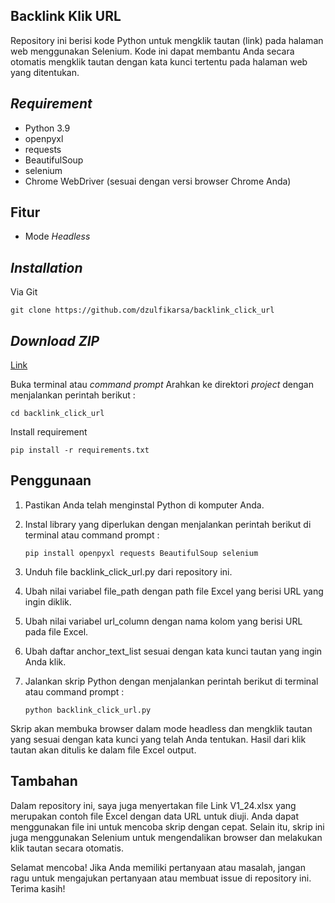 ## Backlink Klik URL

Repository ini berisi kode Python untuk mengklik tautan (link) pada halaman web menggunakan Selenium. Kode ini dapat membantu Anda secara otomatis mengklik tautan dengan kata kunci tertentu pada halaman web yang ditentukan.

## *Requirement*

* Python 3.9
* openpyxl
* requests
* BeautifulSoup
* selenium
* Chrome WebDriver (sesuai dengan versi browser Chrome Anda)

## Fitur

* Mode *Headless*

## *Installation*

Via Git

``` git clone https://github.com/dzulfikarsa/backlink_click_url ```

## *Download ZIP*

[Link](https://github.com/dzulfikarsa/backlink_click_url/archive/refs/heads/main.zip)

Buka terminal atau *command prompt*
Arahkan ke direktori *project* dengan menjalankan perintah berikut :

``` cd backlink_click_url ```

Install requirement 

``` pip install -r requirements.txt ```


## Penggunaan

1. Pastikan Anda telah menginstal Python di komputer Anda.
2. Instal library yang diperlukan dengan menjalankan perintah berikut di terminal atau command prompt :

   ```pip install openpyxl requests BeautifulSoup selenium```
   
4. Unduh file backlink_click_url.py dari repository ini.
5. Ubah nilai variabel file_path dengan path file Excel yang berisi URL yang ingin diklik.
6. Ubah nilai variabel url_column dengan nama kolom yang berisi URL pada file Excel.
7. Ubah daftar anchor_text_list sesuai dengan kata kunci tautan yang ingin Anda klik.
8. Jalankan skrip Python dengan menjalankan perintah berikut di terminal atau command prompt :
   
   ```python backlink_click_url.py```
   
Skrip akan membuka browser dalam mode headless dan mengklik tautan yang sesuai dengan kata kunci yang telah Anda tentukan. Hasil dari klik tautan akan ditulis ke dalam file Excel output.

## Tambahan
Dalam repository ini, saya juga menyertakan file Link V1_24.xlsx yang merupakan contoh file Excel dengan data URL untuk diuji. Anda dapat menggunakan file ini untuk mencoba skrip dengan cepat. Selain itu, skrip ini juga menggunakan Selenium untuk mengendalikan browser dan melakukan klik tautan secara otomatis.

Selamat mencoba! Jika Anda memiliki pertanyaan atau masalah, jangan ragu untuk mengajukan pertanyaan atau membuat issue di repository ini. Terima kasih!
